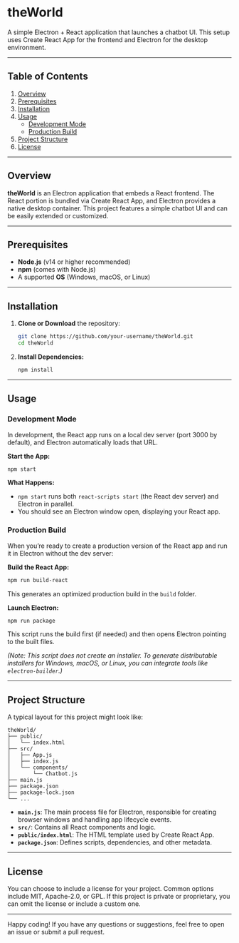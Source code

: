
# theWorld

A simple Electron + React application that launches a chatbot UI. This setup uses Create React App for the frontend and Electron for the desktop environment.

---

## Table of Contents
1. [Overview](#overview)
2. [Prerequisites](#prerequisites)
3. [Installation](#installation)
4. [Usage](#usage)
   - [Development Mode](#development-mode)
   - [Production Build](#production-build)
5. [Project Structure](#project-structure)
6. [License](#license)

---

## Overview

**theWorld** is an Electron application that embeds a React frontend. The React portion is bundled via Create React App, and Electron provides a native desktop container. This project features a simple chatbot UI and can be easily extended or customized.

---

## Prerequisites

- **Node.js** (v14 or higher recommended)
- **npm** (comes with Node.js)
- A supported **OS** (Windows, macOS, or Linux)

---

## Installation

1. **Clone or Download** the repository:
   ```bash
   git clone https://github.com/your-username/theWorld.git
   cd theWorld
   ```

2. **Install Dependencies:**
   ```bash
   npm install
   ```

---

## Usage

### Development Mode

In development, the React app runs on a local dev server (port 3000 by default), and Electron automatically loads that URL.

**Start the App:**
```bash
npm start
```

**What Happens:**  
- `npm start` runs both `react-scripts start` (the React dev server) and Electron in parallel.  
- You should see an Electron window open, displaying your React app.

### Production Build

When you’re ready to create a production version of the React app and run it in Electron without the dev server:

**Build the React App:**
```bash
npm run build-react
```
This generates an optimized production build in the `build` folder.

**Launch Electron:**
```bash
npm run package
```
This script runs the build first (if needed) and then opens Electron pointing to the built files.

*(Note: This script does not create an installer. To generate distributable installers for Windows, macOS, or Linux, you can integrate tools like `electron-builder`.)*

---

## Project Structure

A typical layout for this project might look like:

```
theWorld/
├── public/
│   └── index.html
├── src/
│   ├── App.js
│   ├── index.js
│   └── components/
│       └── Chatbot.js
├── main.js
├── package.json
├── package-lock.json
└── ...
```

- **`main.js`**: The main process file for Electron, responsible for creating browser windows and handling app lifecycle events.
- **`src/`**: Contains all React components and logic.
- **`public/index.html`**: The HTML template used by Create React App.
- **`package.json`**: Defines scripts, dependencies, and other metadata.

---

## License

You can choose to include a license for your project. Common options include MIT, Apache-2.0, or GPL. If this project is private or proprietary, you can omit the license or include a custom one.

---

Happy coding! If you have any questions or suggestions, feel free to open an issue or submit a pull request.
